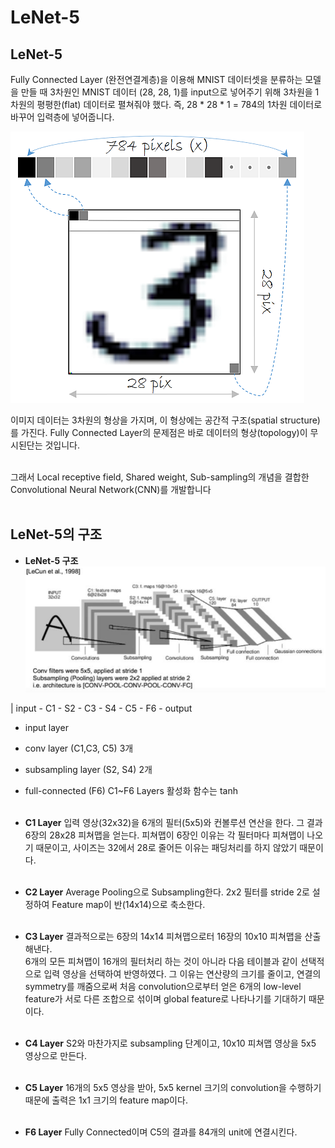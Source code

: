 # LeNet-5
 ## LeNet-5
Fully Connected Layer (완전연결계층)을 이용해 MNIST 데이터셋을 분류하는 모델을 만들 때 3차원인 MNIST 데이터 (28, 28, 1)를 input으로 넣어주기 위해 3차원을 1차원의 평평한(flat) 데이터로 펼쳐줘야 했다. 즉, 28 * 28 * 1 = 784의 1차원 데이터로 바꾸어 입력층에 넣어줍니다.

![image 데이터](./image/1.png)<br/>

이미지 데이터는 3차원의 형상을 가지며, 이 형상에는 공간적 구조(spatial structure)를 가진다. Fully Connected Layer의 문제점은 바로 데이터의 형상(topology)이 무시된단는 것입니다.<br/><br/>

 그래서 Local receptive field, Shared weight, Sub-sampling의 개념을 결합한 Convolutional Neural Network(CNN)를 개발합니다<br/><br/>

 ## LeNet-5의 구조
- **LeNet-5 구조**
![LeNet 구조](./image/2.png)<br/>

| input - C1 - S2 - C3 - S4 - C5 - F6 - output 
 - input layer
 - conv layer (C1,C3, C5) 3개
 - subsampling layer (S2, S4) 2개
 - full-connected (F6)
 C1~F6 Layers 활성화 함수는 tanh<br/><br/>

- **C1 Layer**
입력 영상(32x32)을 6개의 필터(5x5)와 컨볼루션 연산을 한다. 그 결과 6장의 28x28 피쳐맵을 얻는다. 피쳐맵이 6장인 이유는 각 필터마다 피쳐맵이 나오기 때문이고, 사이즈는 32에서 28로 줄어든 이유는 패딩처리를 하지 않았기 때문이다.<br/><br/>

- **C2 Layer**
Average Pooling으로 Subsampling한다. 2x2 필터를 stride 2로 설정하여 Feature map이 반(14x14)으로 축소한다. <br/><br/>

- **C3 Layer**
결과적으로는 6장의 14x14 피쳐맵으로터 16장의 10x10 피쳐맵을 산출해낸다.<br>
6개의 모든 피쳐맵이 16개의 필터처리 하는 것이 아니라 다음 테이블과 같이 선택적으로 입력 영상을 선택하여 반영하였다. 그 이유는 연산량의 크기를 줄이고, 연결의 symmetry를 깨줌으로써 처음 convolution으로부터 얻은 6개의 low-level feature가 서로 다른 조합으로 섞이며 global feature로 나타나기를 기대하기 때문이다. <br/><br/>

- **C4 Layer**
S2와 마찬가지로 subsampling 단계이고, 10x10 피쳐맵 영상을  5x5 영상으로 만든다. <br/><br/>

- **C5 Layer**
16개의 5x5 영상을 받아, 5x5 kernel 크기의 convolution을 수행하기 때문에 출력은 1x1 크기의 feature map이다.<br/><br/>

- **F6 Layer**
Fully Connected이며 C5의 결과를 84개의 unit에 연결시킨다. <br/><br/>